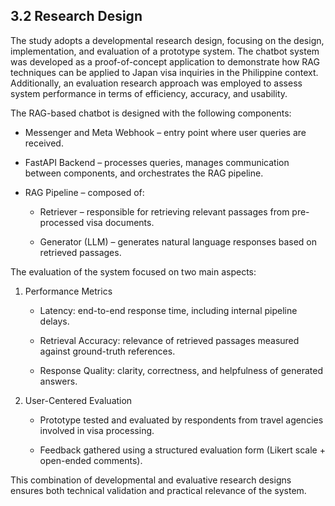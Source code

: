 ## 3.2 Research Design

The study adopts a developmental research design, focusing on the design, implementation, and evaluation of a prototype system. The chatbot system was developed as a proof-of-concept application to demonstrate how RAG techniques can be applied to Japan visa inquiries in the Philippine context. Additionally, an evaluation research approach was employed to assess system performance in terms of efficiency, accuracy, and usability.

The RAG-based chatbot is designed with the following components:

- Messenger and Meta Webhook – entry point where user queries are received.

- FastAPI Backend – processes queries, manages communication between components, and orchestrates the RAG pipeline.

- RAG Pipeline – composed of:

  - Retriever – responsible for retrieving relevant passages from pre-processed visa documents.

  - Generator (LLM) – generates natural language responses based on retrieved passages.

The evaluation of the system focused on two main aspects:

1. Performance Metrics

    - Latency: end-to-end response time, including internal pipeline delays.

    - Retrieval Accuracy: relevance of retrieved passages measured against ground-truth references.

    - Response Quality: clarity, correctness, and helpfulness of generated answers.

2. User-Centered Evaluation

    - Prototype tested and evaluated by respondents from travel agencies involved in visa processing.

    - Feedback gathered using a structured evaluation form (Likert scale + open-ended comments).

This combination of developmental and evaluative research designs ensures both technical validation and practical relevance of the system.
